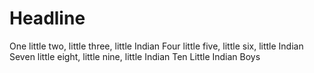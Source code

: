 # Headline

One little two, little three, little Indian
Four little five, little six, little Indian
Seven little eight, little nine, little Indian
Ten Little Indian Boys
